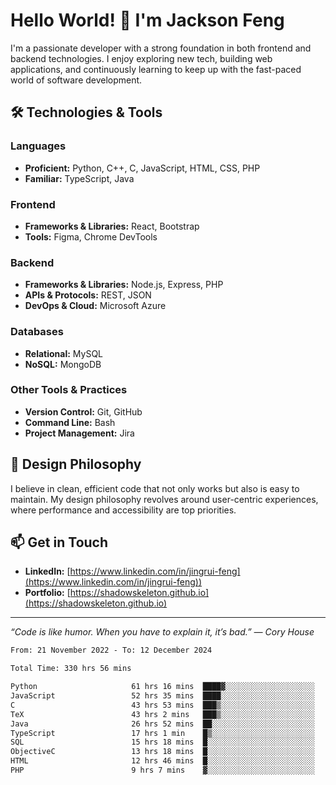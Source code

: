 # Hello World! 👋 I'm Jackson Feng

I'm a passionate developer with a strong foundation in both frontend and backend technologies. I enjoy exploring new tech, building web applications, and continuously learning to keep up with the fast-paced world of software development.

## 🛠 Technologies & Tools

### Languages
- **Proficient:** Python, C++, C, JavaScript, HTML, CSS, PHP
- **Familiar:** TypeScript, Java

### Frontend
- **Frameworks & Libraries:** React, Bootstrap
- **Tools:** Figma, Chrome DevTools

### Backend
- **Frameworks & Libraries:** Node.js, Express, PHP
- **APIs & Protocols:** REST, JSON
- **DevOps & Cloud:** Microsoft Azure

### Databases
- **Relational:** MySQL
- **NoSQL:** MongoDB

### Other Tools & Practices
- **Version Control:** Git, GitHub
- **Command Line:** Bash
- **Project Management:** Jira


## 🎨 Design Philosophy

I believe in clean, efficient code that not only works but also is easy to maintain. My design philosophy revolves around user-centric experiences, where performance and accessibility are top priorities.

## 📫 Get in Touch

- **LinkedIn:** [https://www.linkedin.com/in/jingrui-feng](https://www.linkedin.com/in/jingrui-feng))
- **Portfolio:** [https://shadowskeleton.github.io](https://shadowskeleton.github.io)

---

*“Code is like humor. When you have to explain it, it’s bad.” — Cory House*



<!--START_SECTION:waka-->

```txt
From: 21 November 2022 - To: 12 December 2024

Total Time: 330 hrs 56 mins

Python                     61 hrs 16 mins  ████▓░░░░░░░░░░░░░░░░░░░░   18.52 %
JavaScript                 52 hrs 35 mins  ████░░░░░░░░░░░░░░░░░░░░░   15.89 %
C                          43 hrs 53 mins  ███▒░░░░░░░░░░░░░░░░░░░░░   13.26 %
TeX                        43 hrs 2 mins   ███▒░░░░░░░░░░░░░░░░░░░░░   13.01 %
Java                       26 hrs 52 mins  ██░░░░░░░░░░░░░░░░░░░░░░░   08.12 %
TypeScript                 17 hrs 1 min    █▒░░░░░░░░░░░░░░░░░░░░░░░   05.14 %
SQL                        15 hrs 18 mins  █░░░░░░░░░░░░░░░░░░░░░░░░   04.62 %
ObjectiveC                 13 hrs 18 mins  █░░░░░░░░░░░░░░░░░░░░░░░░   04.02 %
HTML                       12 hrs 46 mins  █░░░░░░░░░░░░░░░░░░░░░░░░   03.86 %
PHP                        9 hrs 7 mins    ▓░░░░░░░░░░░░░░░░░░░░░░░░   02.76 %
```

<!--END_SECTION:waka-->

